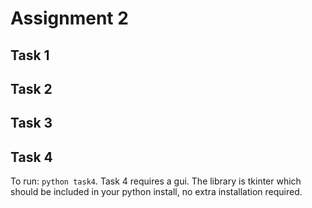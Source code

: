 # Assignment 2

## Task 1

## Task 2

## Task 3

## Task 4
To run: `python task4`.
Task 4 requires a gui. The library is tkinter which should be included in your python install, no extra installation required. 
